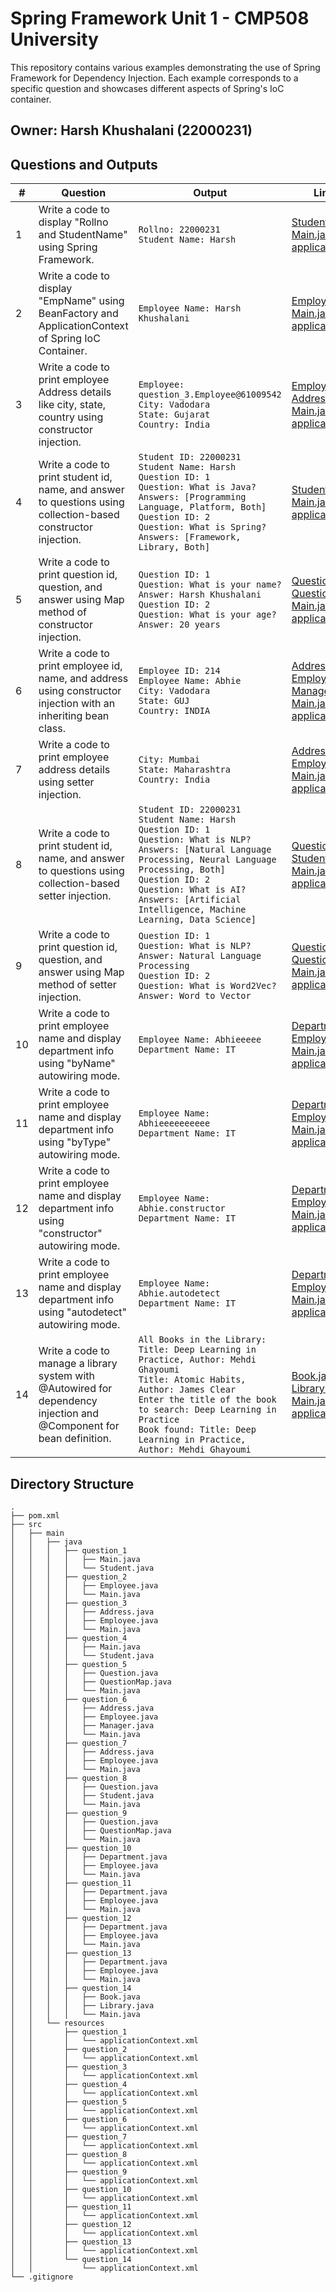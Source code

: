 # Spring Framework Unit 1 - CMP508 University
This repository contains various examples demonstrating the use of Spring Framework for Dependency Injection. Each example corresponds to a specific question and showcases different aspects of Spring's IoC container.

## Owner: Harsh Khushalani (22000231)

## Questions and Outputs

| #  | Question                                                                                              | Output                                                                                                                                                                                                                                                                                                                                 | Links to Files                                                                                                                                                                                                                         |
|----|-------------------------------------------------------------------------------------------------------|----------------------------------------------------------------------------------------------------------------------------------------------------------------------------------------------------------------------------------------------------------------------------------------------------------------------------------------|-----------------------------------------------------------------------------------------------------------------------------------------------------------------------------------------------------------------------------------------|
| 1  | Write a code to display "Rollno and StudentName" using Spring Framework.                              | `Rollno: 22000231`<br>`Student Name: Harsh`                                                                                                                                                                                                                                                                                          | [Student.java](src/main/java/question_1/Student.java)<br>[Main.java](src/main/java/question_1/Main.java)<br>[applicationContext.xml](src/main/resources/question_1/applicationContext.xml)                                              |
| 2  | Write a code to display "EmpName" using BeanFactory and ApplicationContext of Spring IoC Container.   | `Employee Name: Harsh Khushalani`                                                                                                                                                                                                                                                                                                     | [Employee.java](src/main/java/question_2/Employee.java)<br>[Main.java](src/main/java/question_2/Main.java)<br>[applicationContext.xml](src/main/resources/question_2/applicationContext.xml)                                            |
| 3  | Write a code to print employee Address details like city, state, country using constructor injection.  | `Employee: question_3.Employee@61009542`<br>`City: Vadodara`<br>`State: Gujarat`<br>`Country: India`                                                                                                                                                                                                                                  | [Employee.java](src/main/java/question_3/Employee.java)<br>[Address.java](src/main/java/question_3/Address.java)<br>[Main.java](src/main/java/question_3/Main.java)<br>[applicationContext.xml](src/main/resources/question_3/applicationContext.xml) |
| 4  | Write a code to print student id, name, and answer to questions using collection-based constructor injection. | `Student ID: 22000231`<br>`Student Name: Harsh`<br>`Question ID: 1`<br>`Question: What is Java?`<br>`Answers: [Programming Language, Platform, Both]`<br>`Question ID: 2`<br>`Question: What is Spring?`<br>`Answers: [Framework, Library, Both]` | [Student.java](src/main/java/question_4/Student.java)<br>[Main.java](src/main/java/question_4/Main.java)<br>[applicationContext.xml](src/main/resources/question_4/applicationContext.xml)                                              |
| 5  | Write a code to print question id, question, and answer using Map method of constructor injection.     | `Question ID: 1`<br>`Question: What is your name?`<br>`Answer: Harsh Khushalani`<br>`Question ID: 2`<br>`Question: What is your age?`<br>`Answer: 20 years`                                                                                                                                   | [Question.java](src/main/java/question_5/Question.java)<br>[QuestionMap.java](src/main/java/question_5/QuestionMap.java)<br>[Main.java](src/main/java/question_5/Main.java)<br>[applicationContext.xml](src/main/resources/question_5/applicationContext.xml) |
| 6  | Write a code to print employee id, name, and address using constructor injection with an inheriting bean class. | `Employee ID: 214`<br>`Employee Name: Abhie`<br>`City: Vadodara`<br>`State: GUJ`<br>`Country: INDIA`                                                                                                                                                                                                                                  | [Address.java](src/main/java/question_6/Address.java)<br>[Employee.java](src/main/java/question_6/Employee.java)<br>[Manager.java](src/main/java/question_6/Manager.java)<br>[Main.java](src/main/java/question_6/Main.java)<br>[applicationContext.xml](src/main/resources/question_6/applicationContext.xml) |
| 7  | Write a code to print employee address details using setter injection.                                | `City: Mumbai`<br>`State: Maharashtra`<br>`Country: India`                                                                                                                                                                                                                                                                            | [Address.java](src/main/java/question_7/Address.java)<br>[Employee.java](src/main/java/question_7/Employee.java)<br>[Main.java](src/main/java/question_7/Main.java)<br>[applicationContext.xml](src/main/resources/question_7/applicationContext.xml) |
| 8  | Write a code to print student id, name, and answer to questions using collection-based setter injection. | `Student ID: 22000231`<br>`Student Name: Harsh`<br>`Question ID: 1`<br>`Question: What is NLP?`<br>`Answers: [Natural Language Processing, Neural Language Processing, Both]`<br>`Question ID: 2`<br>`Question: What is AI?`<br>`Answers: [Artificial Intelligence, Machine Learning, Data Science]` | [Question.java](src/main/java/question_8/Question.java)<br>[Student.java](src/main/java/question_8/Student.java)<br>[Main.java](src/main/java/question_8/Main.java)<br>[applicationContext.xml](src/main/resources/question_8/applicationContext.xml) |
| 9  | Write a code to print question id, question, and answer using Map method of setter injection.          | `Question ID: 1`<br>`Question: What is NLP?`<br>`Answer: Natural Language Processing`<br>`Question ID: 2`<br>`Question: What is Word2Vec?`<br>`Answer: Word to Vector`                                                                                                                         | [Question.java](src/main/java/question_9/Question.java)<br>[QuestionMap.java](src/main/java/question_9/QuestionMap.java)<br>[Main.java](src/main/java/question_9/Main.java)<br>[applicationContext.xml](src/main/resources/question_9/applicationContext.xml) |
| 10 | Write a code to print employee name and display department info using "byName" autowiring mode.        | `Employee Name: Abhieeeee`<br>`Department Name: IT`                                                                                                                                                                                                                                                                                   | [Department.java](src/main/java/question_10/Department.java)<br>[Employee.java](src/main/java/question_10/Employee.java)<br>[Main.java](src/main/java/question_10/Main.java)<br>[applicationContext.xml](src/main/resources/question_10/applicationContext.xml) |
| 11 | Write a code to print employee name and display department info using "byType" autowiring mode.        | `Employee Name: Abhieeeeeeeeee`<br>`Department Name: IT`                                                                                                                                                                                                                                                                              | [Department.java](src/main/java/question_11/Department.java)<br>[Employee.java](src/main/java/question_11/Employee.java)<br>[Main.java](src/main/java/question_11/Main.java)<br>[applicationContext.xml](src/main/resources/question_11/applicationContext.xml) |
| 12 | Write a code to print employee name and display department info using "constructor" autowiring mode.   | `Employee Name: Abhie.constructor`<br>`Department Name: IT`                                                                                                                                                                                                                                                                           | [Department.java](src/main/java/question_12/Department.java)<br>[Employee.java](src/main/java/question_12/Employee.java)<br>[Main.java](src/main/java/question_12/Main.java)<br>[applicationContext.xml](src/main/resources/question_12/applicationContext.xml) |
| 13 | Write a code to print employee name and display department info using "autodetect" autowiring mode.    | `Employee Name: Abhie.autodetect`<br>`Department Name: IT`                                                                                                                                                                                                                                                                            | [Department.java](src/main/java/question_13/Department.java)<br>[Employee.java](src/main/java/question_13/Employee.java)<br>[Main.java](src/main/java/question_13/Main.java)<br>[applicationContext.xml](src/main/resources/question_13/applicationContext.xml) |
| 14 | Write a code to manage a library system with @Autowired for dependency injection and @Component for bean definition. | `All Books in the Library:`<br>`Title: Deep Learning in Practice, Author: Mehdi Ghayoumi`<br>`Title: Atomic Habits, Author: James Clear`<br>`Enter the title of the book to search: Deep Learning in Practice`<br>`Book found: Title: Deep Learning in Practice, Author: Mehdi Ghayoumi`          | [Book.java](src/main/java/question_14/Book.java)<br>[Library.java](src/main/java/question_14/Library.java)<br>[Main.java](src/main/java/question_14/Main.java)<br>[applicationContext.xml](src/main/resources/question_14/applicationContext.xml) |

## Directory Structure

```
.
├── pom.xml
├── src
│   ├── main
│   │   ├── java
│   │   │   ├── question_1
│   │   │   │   ├── Main.java
│   │   │   │   └── Student.java
│   │   │   ├── question_2
│   │   │   │   ├── Employee.java
│   │   │   │   └── Main.java
│   │   │   ├── question_3
│   │   │   │   ├── Address.java
│   │   │   │   ├── Employee.java
│   │   │   │   └── Main.java
│   │   │   ├── question_4
│   │   │   │   ├── Main.java
│   │   │   │   └── Student.java
│   │   │   ├── question_5
│   │   │   │   ├── Question.java
│   │   │   │   ├── QuestionMap.java
│   │   │   │   └── Main.java
│   │   │   ├── question_6
│   │   │   │   ├── Address.java
│   │   │   │   ├── Employee.java
│   │   │   │   ├── Manager.java
│   │   │   │   └── Main.java
│   │   │   ├── question_7
│   │   │   │   ├── Address.java
│   │   │   │   ├── Employee.java
│   │   │   │   └── Main.java
│   │   │   ├── question_8
│   │   │   │   ├── Question.java
│   │   │   │   ├── Student.java
│   │   │   │   └── Main.java
│   │   │   ├── question_9
│   │   │   │   ├── Question.java
│   │   │   │   ├── QuestionMap.java
│   │   │   │   └── Main.java
│   │   │   ├── question_10
│   │   │   │   ├── Department.java
│   │   │   │   ├── Employee.java
│   │   │   │   └── Main.java
│   │   │   ├── question_11
│   │   │   │   ├── Department.java
│   │   │   │   ├── Employee.java
│   │   │   │   └── Main.java
│   │   │   ├── question_12
│   │   │   │   ├── Department.java
│   │   │   │   ├── Employee.java
│   │   │   │   └── Main.java
│   │   │   ├── question_13
│   │   │   │   ├── Department.java
│   │   │   │   ├── Employee.java
│   │   │   │   └── Main.java
│   │   │   ├── question_14
│   │   │   │   ├── Book.java
│   │   │   │   ├── Library.java
│   │   │   │   └── Main.java
│   │   └── resources
│   │       ├── question_1
│   │       │   └── applicationContext.xml
│   │       ├── question_2
│   │       │   └── applicationContext.xml
│   │       ├── question_3
│   │       │   └── applicationContext.xml
│   │       ├── question_4
│   │       │   └── applicationContext.xml
│   │       ├── question_5
│   │       │   └── applicationContext.xml
│   │       ├── question_6
│   │       │   └── applicationContext.xml
│   │       ├── question_7
│   │       │   └── applicationContext.xml
│   │       ├── question_8
│   │       │   └── applicationContext.xml
│   │       ├── question_9
│   │       │   └── applicationContext.xml
│   │       ├── question_10
│   │       │   └── applicationContext.xml
│   │       ├── question_11
│   │       │   └── applicationContext.xml
│   │       ├── question_12
│   │       │   └── applicationContext.xml
│   │       ├── question_13
│   │       │   └── applicationContext.xml
│   │       └── question_14
│   │           └── applicationContext.xml
└── .gitignore
```
